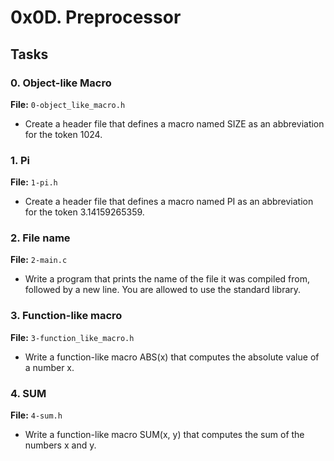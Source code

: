 # 0x0D. Preprocessor

## Tasks

### 0. Object-like Macro
**File:** `0-object_like_macro.h`
- Create a header file that defines a macro named SIZE as an abbreviation for the token 1024.

### 1. Pi
**File:** `1-pi.h`
- Create a header file that defines a macro named PI as an abbreviation for the token 3.14159265359.

### 2. File name
**File:** `2-main.c`
- Write a program that prints the name of the file it was compiled from, followed by a new line. You are allowed to use the standard library.

### 3. Function-like macro
**File:** `3-function_like_macro.h`
- Write a function-like macro ABS(x) that computes the absolute value of a number x.

### 4. SUM
**File:** `4-sum.h`
- Write a function-like macro SUM(x, y) that computes the sum of the numbers x and y.


